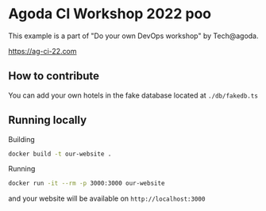 # Agoda CI Workshop 2022 poo

This example is a part of "Do your own DevOps workshop" by Tech@agoda.

https://ag-ci-22.com

## How to contribute

You can add your own hotels in the fake database located at `./db/fakedb.ts`

## Running locally

Building

```bash
docker build -t our-website .
```

Running

```bash
docker run -it --rm -p 3000:3000 our-website
```

and your website will be available on `http://localhost:3000`
